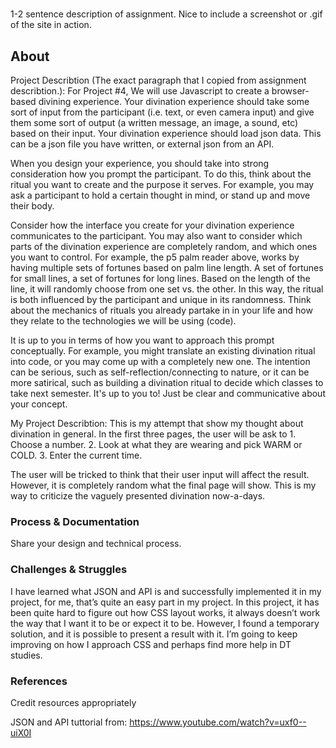 # 
1-2 sentence description of assignment. Nice to include a screenshot or .gif of the site in action.

## About
Project Describtion (The exact paragraph that I copied from assignment describtion.): 
For Project #4, We will use Javascript to create a browser-based divining experience. Your divination experience should take some sort of input from the participant (i.e. text, or even camera input) and give them some sort of output (a written message, an image, a sound, etc) based on their input. Your divination experience should load json data. This can be a json file you have written, or external json from an API.

When you design your experience, you should take into strong consideration how you prompt the participant. To do this, think about the ritual you want to create and the purpose it serves. For example, you may ask a participant to hold a certain thought in mind, or stand up and move their body.

Consider how the interface you create for your divination experience communicates to the participant. You may also want to consider which parts of the divination experience are completely random, and which ones you want to control. For example, the p5 palm reader above, works by having multiple sets of fortunes based on palm line length. A set of fortunes for small lines, a set of fortunes for long lines. Based on the length of the line, it will randomly choose from one set vs. the other. In this way, the ritual is both influenced by the participant and unique in its randomness. Think about the mechanics of rituals you already partake in in your life and how they relate to the technologies we will be using (code).

It is up to you in terms of how you want to approach this prompt conceptually. For example, you might translate an existing divination ritual into code, or you may come up with a completely new one. The intention can be serious, such as self-reflection/connecting to nature, or it can be more satirical, such as building a divination ritual to decide which classes to take next semester. It's up to you to! Just be clear and communicative about your concept.

My Project Describtion: 
This is my attempt that show my thought about divination in general. In the first three pages, the user will be ask to 1. Choose a number. 2. Look at what they are wearing and pick WARM or COLD. 3. Enter the current time.

The user will be tricked to think that their user input will affect the result. However, it is completely random what the final page will show. This is my way to criticize the vaguely presented divination now-a-days.

### Process & Documentation
Share your design and technical process.

### Challenges & Struggles
I have learned what JSON and API is and successfully implemented it in my project, for me, that’s quite an easy part in my project. In this project, it has been quite hard to figure out how CSS layout works, it always doesn’t work the way that I want it to be or expect it to be. However, I found a temporary solution, and it is possible to present a result with it. I’m going to keep improving on how I approach CSS and perhaps find more help in DT studies.

### References
Credit resources appropriately 

JSON and API tuttorial from: https://www.youtube.com/watch?v=uxf0--uiX0I  
